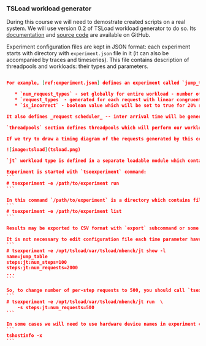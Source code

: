 ### TSLoad workload generator

During this course we will need to demostrate created scripts on a real system. We will use version 0.2 of TSLoad workload generator to do so. Its [documentation](http://myaut.github.io/tsload/) and [source code](https://github.com/myaut/tsload) are available on GitHub.

Experiment configuration files are kept in JSON format: each experiment starts with directory with `experiment.json` file in it (it can also be accompanied by traces and timeseries). This file contains description of threadpools and workloads: their types and parameters. 

````` book/intro/experiment.json

For example, [ref:experiment.json] defines an experiment called `jump_table`. `workloads` section defines workload `jt` which type is also `jt`. That workload have the following parameters:

   * `num_request_types` - set globally for entire workload - number of "request types" that will be generated;
   * `request_types` - generated for each request with linear congruential PRNG;
   * `is_incorrect` - boolean value which will be set to true for 20% requests.

It also defines _request scheduler_ -- inter arrival time will be generated using exponential distribution. `step` section defines number of requests which will be generated for this workload: 100 steps with 2000 requests in each.

`threadpools` section defines threadpools which will perform our workloads. It defines pool `tp_jt` which contains 24 threads with step period set to 2 second (as paramter `quantum` sets in nanoseconds). _Threadpool dispatcher_ describes how requests will be distributed across threads and it is set to round-robin. 

If we try to draw a timing diagram of the requests generated by this config we will get something like [image:tsload].

![image:tsload](tsload.png)

`jt` workload type is defined in a separate loadable module which contains code for simulating requests. During our book we meet similiar modules in exercises: `proc_starter` which forks processes, `file_opener` which randomly opens files and other modules.

Experiment is started with `tseexperiment` command:
```
# tsexperiment -e /path/to/experiment run
```

In this command `/path/to/experiment` is a directory which contains file `experiment.json`. That directory will also contain experiment results which can be listed with `list` subcommand of `tseexperiment`:
```
# tsexperiment -e /path/to/experiment list
```

Results may be exported to CSV format with `export` subcommand or some statistics may be shown with `report` subcommand.

It is not necessary to edit configuration file each time parameter have to be altered: `run` subcommand has `-s` option. To provide its argument, check flattened names of configuration parameters with `-l` option of subcommand `show`:
```
# tsexperiment -e /opt/tsload/var/tsload/mbench/jt show -l
name=jump_table
steps:jt:num_steps=100
steps:jt:num_requests=2000
...
```

So, to change number of per-step requests to 500, you should call `tsexperiment` with following options:
```
# tsexperiment -e /opt/tsload/var/tsload/mbench/jt run 	\
	-s steps:jt:num_requests=500
```

In some cases we will need to use hardware device names in experiment configuration, i.e. to bind threads to CPU cores. To get their names, run `tshostinfo` command:
```
tshostinfo -x
```